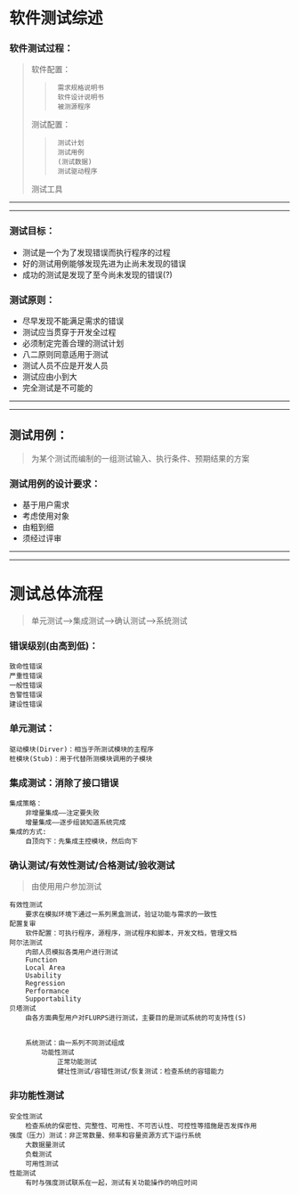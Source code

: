# 软件测试综述
### 软件测试过程：
>	软件配置：
>>		需求规格说明书
>>		软件设计说明书
>>		被测源程序
>	测试配置：
>>		测试计划
>>		测试用例
>>		(测试数据)
>>		测试驱动程序
>	测试工具

 ***
 ***

### 测试目标：
*	测试是一个为了发现错误而执行程序的过程
*	好的测试用例能够发现先进为止尚未发现的错误
*	成功的测试是发现了至今尚未发现的错误(?)


### 测试原则：
*	尽早发现不能满足需求的错误
*	测试应当贯穿于开发全过程
*	必须制定完善合理的测试计划
*	八二原则同意适用于测试
*	测试人员不应是开发人员
*	测试应由小到大
*	完全测试是不可能的

***
***

## 测试用例：
>为某个测试而编制的一组测试输入、执行条件、预期结果的方案

### 测试用例的设计要求：
*	基于用户需求
*	考虑使用对象
*	由粗到细
*	须经过评审

***
***
# 测试总体流程
>单元测试——>集成测试——>确认测试——>系统测试

### 错误级别(由高到低)：
	致命性错误
	严重性错误
	一般性错误
	告警性错误
	建设性错误

### 单元测试：
	驱动模块(Dirver)：相当于所测试模块的主程序
	桩模块(Stub)：用于代替所测模块调用的子模块

### 集成测试：消除了接口错误
	集成策略：
		非增量集成——注定要失败
		增量集成——逐步组装知道系统完成
	集成的方式:
		自顶向下：先集成主控模块，然后向下


### 确认测试/有效性测试/合格测试/验收测试
>由使用用户参加测试  

	有效性测试
		要求在模拟环境下通过一系列黑盒测试，验证功能与需求的一致性
	配置复审
		软件配置：可执行程序，源程序，测试程序和脚本，开发文档，管理文档
	阿尔法测试
		内部人员模拟各类用户进行测试
		Function
		Local Area
		Usability
		Regression
		Performance
		Supportability
	贝塔测试
		由各方面典型用户对FLURPS进行测试，主要目的是测试系统的可支持性(S)

			
		系统测试：由一系列不同测试组成
			功能性测试
				正常功能测试
				健壮性测试/容错性测试/恢复测试：检查系统的容错能力
### 非功能性测试
	安全性测试
        检查系统的保密性、完整性、可用性、不可否认性、可控性等措施是否发挥作用
    强度（压力）测试：非正常数量、频率和容量资源方式下运行系统
	    大数据量测试
	    负载测试
	    可用性测试
    性能测试
	    有时与强度测试联系在一起，测试有关功能操作的响应时间
			

